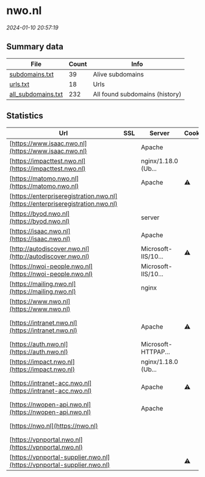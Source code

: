 # nwo.nl
*2024-01-10 20:57:19*
## Summary data
| File       | Count | Info |
|------------|-------|------|
|[subdomains.txt](/data/nwo.nl/subdomains.txt)|39|Alive subdomains|
|[urls.txt](/data/nwo.nl/urls.txt)|18|Urls|
|[all_subdomains.txt](/data/nwo.nl/all_subdomains.txt)|232|All found subdomains (history)|
## Statistics
| Url | SSL | Server | Cookie | HSTS | CSP | XFO | XXP | RP | Tech |Title |
|------------|-------|------|------|------|------|------|------|------|------|------|
|[https://www.isaac.nwo.nl](https://www.isaac.nwo.nl)| |Apache| | | | | |:white_check_mark: |Apache HTTP Serv...|302 Found|
|[https://impacttest.nwo.nl](https://impacttest.nwo.nl)| |nginx/1.18.0 (Ub...| | | | | |:white_check_mark: |Nginx:1.18.0 Ubu...|NWO Impact|
|[https://matomo.nwo.nl](https://matomo.nwo.nl)| |Apache|:warning: | |:warning: |:white_check_mark: |:white_check_mark: |:white_check_mark: |Apache HTTP Serv...|Matomo › Error|
|[https://enterpriseregistration.nwo.nl](https://enterpriseregistration.nwo.nl)| || | | | | |:white_check_mark: |HSTS|Service|
|[https://byod.nwo.nl](https://byod.nwo.nl)| |server| | |:warning: |:white_check_mark: |:white_check_mark: |:white_check_mark: ||302 Found|
|[https://isaac.nwo.nl](https://isaac.nwo.nl)| |Apache| | | | | |:white_check_mark: |Apache HTTP Serv...|302 Found|
|[http://autodiscover.nwo.nl](http://autodiscover.nwo.nl)| |Microsoft-IIS/10...|:warning: |:white_check_mark: | |:white_check_mark: |:white_check_mark: |:white_check_mark: |IIS:10.0 Microso...||
|[https://nwoi-people.nwo.nl](https://nwoi-people.nwo.nl)| |Microsoft-IIS/10...| |:white_check_mark: |:warning: |:white_check_mark: | |:white_check_mark: |HSTS IIS:10.0 Wi...|NWO-I People|
|[https://mailing.nwo.nl](https://mailing.nwo.nl)| |nginx| |:white_check_mark: | | | |:white_check_mark: |HSTS Nginx||
|[https://www.nwo.nl](https://www.nwo.nl)| || |:white_check_mark: |:warning: |:white_check_mark: | |:white_check_mark: |Drupal:9 Google...|Nederlandse Orga...|
|[https://intranet.nwo.nl](https://intranet.nwo.nl)| |Apache|:warning: |:white_check_mark: |:white_check_mark: |:white_check_mark: |:white_check_mark: |Apache HTTP Serv...|- Joost|
|[https://auth.nwo.nl](https://auth.nwo.nl)| |Microsoft-HTTPAP...| | | | | |:white_check_mark: |Microsoft HTTPAP...|Not Found|
|[https://impact.nwo.nl](https://impact.nwo.nl)| |nginx/1.18.0 (Ub...| | | | | |:white_check_mark: |Nginx:1.18.0 Ubu...|NWO Impact|
|[https://intranet-acc.nwo.nl](https://intranet-acc.nwo.nl)| |Apache|:warning: |:white_check_mark: |:white_check_mark: |:white_check_mark: |:white_check_mark: |Apache HTTP Serv...||
|[https://nwopen-api.nwo.nl](https://nwopen-api.nwo.nl)| |Apache| | | | | |:white_check_mark: |Apache HTTP Serv...|Nothing to see|
|[https://nwo.nl](https://nwo.nl)| || |:white_check_mark: |:warning: |:white_check_mark: | |:white_check_mark: |HSTS|301 Moved Perman...|
|[https://vpnportal.nwo.nl](https://vpnportal.nwo.nl)| || | | | | |:white_check_mark: |HSTS||
|[https://vpnportal-supplier.nwo.nl](https://vpnportal-supplier.nwo.nl)| ||:warning: |:white_check_mark: |:warning: |:white_check_mark: |:white_check_mark: |:white_check_mark: |HSTS||
